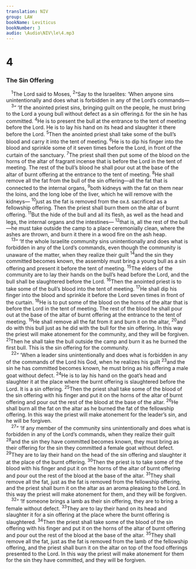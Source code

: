 ```yaml
---
translation: NIV
group: LAW
bookName: Leviticus 
bookNumber: 3
audio: \Audio\NIV\le\4.mp3
---
```


<div class="title"><h1>4</h1><h3>The Sin Offering </h3></div>
<span class="verse le_4_1"> <sup>1</sup>The Lord said to Moses, </span>
<span class="verse le_4_2"><sup>2</sup>“Say to the Israelites: ‘When anyone sins unintentionally and does what is forbidden in any of the Lord’s commands— <br/></span>
<span class="verse le_4_3"> <sup>3</sup>“ ‘If the anointed priest sins, bringing guilt on the people, he must bring to the Lord a young bull without defect as a sin offering<a data-toggle="tooltip" data-placement="bottom" title="Or purification offering ; here and throughout this chapter">⚓</a> for the sin he has committed. </span>
<span class="verse le_4_4"><sup>4</sup>He is to present the bull at the entrance to the tent of meeting before the Lord. He is to lay his hand on its head and slaughter it there before the Lord. </span>
<span class="verse le_4_5"><sup>5</sup>Then the anointed priest shall take some of the bull’s blood and carry it into the tent of meeting. </span>
<span class="verse le_4_6"><sup>6</sup>He is to dip his finger into the blood and sprinkle some of it seven times before the Lord, in front of the curtain of the sanctuary. </span>
<span class="verse le_4_7"><sup>7</sup>The priest shall then put some of the blood on the horns of the altar of fragrant incense that is before the Lord in the tent of meeting. The rest of the bull’s blood he shall pour out at the base of the altar of burnt offering at the entrance to the tent of meeting. </span>
<span class="verse le_4_8"><sup>8</sup>He shall remove all the fat from the bull of the sin offering—all the fat that is connected to the internal organs, </span>
<span class="verse le_4_9"><sup>9</sup>both kidneys with the fat on them near the loins, and the long lobe of the liver, which he will remove with the kidneys— </span>
<span class="verse le_4_10"><sup>10</sup>just as the fat is removed from the ox<a data-toggle="tooltip" data-placement="bottom" title="The Hebrew word can refer to either male or female.">⚓</a> sacrificed as a fellowship offering. Then the priest shall burn them on the altar of burnt offering. </span>
<span class="verse le_4_11"><sup>11</sup>But the hide of the bull and all its flesh, as well as the head and legs, the internal organs and the intestines— </span>
<span class="verse le_4_12"><sup>12</sup>that is, all the rest of the bull—he must take outside the camp to a place ceremonially clean, where the ashes are thrown, and burn it there in a wood fire on the ash heap. <br/></span>
<span class="verse le_4_13"> <sup>13</sup>“ ‘If the whole Israelite community sins unintentionally and does what is forbidden in any of the Lord’s commands, even though the community is unaware of the matter, when they realize their guilt </span>
<span class="verse le_4_14"><sup>14</sup>and the sin they committed becomes known, the assembly must bring a young bull as a sin offering and present it before the tent of meeting. </span>
<span class="verse le_4_15"><sup>15</sup>The elders of the community are to lay their hands on the bull’s head before the Lord, and the bull shall be slaughtered before the Lord. </span>
<span class="verse le_4_16"><sup>16</sup>Then the anointed priest is to take some of the bull’s blood into the tent of meeting. </span>
<span class="verse le_4_17"><sup>17</sup>He shall dip his finger into the blood and sprinkle it before the Lord seven times in front of the curtain. </span>
<span class="verse le_4_18"><sup>18</sup>He is to put some of the blood on the horns of the altar that is before the Lord in the tent of meeting. The rest of the blood he shall pour out at the base of the altar of burnt offering at the entrance to the tent of meeting. </span>
<span class="verse le_4_19"><sup>19</sup>He shall remove all the fat from it and burn it on the altar, </span>
<span class="verse le_4_20"><sup>20</sup>and do with this bull just as he did with the bull for the sin offering. In this way the priest will make atonement for the community, and they will be forgiven. </span>
<span class="verse le_4_21"><sup>21</sup>Then he shall take the bull outside the camp and burn it as he burned the first bull. This is the sin offering for the community. <br/></span>
<span class="verse le_4_22"> <sup>22</sup>“ ‘When a leader sins unintentionally and does what is forbidden in any of the commands of the Lord his God, when he realizes his guilt </span>
<span class="verse le_4_23"><sup>23</sup>and the sin he has committed becomes known, he must bring as his offering a male goat without defect. </span>
<span class="verse le_4_24"><sup>24</sup>He is to lay his hand on the goat’s head and slaughter it at the place where the burnt offering is slaughtered before the Lord. It is a sin offering. </span>
<span class="verse le_4_25"><sup>25</sup>Then the priest shall take some of the blood of the sin offering with his finger and put it on the horns of the altar of burnt offering and pour out the rest of the blood at the base of the altar. </span>
<span class="verse le_4_26"><sup>26</sup>He shall burn all the fat on the altar as he burned the fat of the fellowship offering. In this way the priest will make atonement for the leader’s sin, and he will be forgiven. <br/></span>
<span class="verse le_4_27"> <sup>27</sup>“ ‘If any member of the community sins unintentionally and does what is forbidden in any of the Lord’s commands, when they realize their guilt </span>
<span class="verse le_4_28"><sup>28</sup>and the sin they have committed becomes known, they must bring as their offering for the sin they committed a female goat without defect. </span>
<span class="verse le_4_29"><sup>29</sup>They are to lay their hand on the head of the sin offering and slaughter it at the place of the burnt offering. </span>
<span class="verse le_4_30"><sup>30</sup>Then the priest is to take some of the blood with his finger and put it on the horns of the altar of burnt offering and pour out the rest of the blood at the base of the altar. </span>
<span class="verse le_4_31"><sup>31</sup>They shall remove all the fat, just as the fat is removed from the fellowship offering, and the priest shall burn it on the altar as an aroma pleasing to the Lord. In this way the priest will make atonement for them, and they will be forgiven. <br/></span>
<span class="verse le_4_32"> <sup>32</sup>“ ‘If someone brings a lamb as their sin offering, they are to bring a female without defect. </span>
<span class="verse le_4_33"><sup>33</sup>They are to lay their hand on its head and slaughter it for a sin offering at the place where the burnt offering is slaughtered. </span>
<span class="verse le_4_34"><sup>34</sup>Then the priest shall take some of the blood of the sin offering with his finger and put it on the horns of the altar of burnt offering and pour out the rest of the blood at the base of the altar. </span>
<span class="verse le_4_35"><sup>35</sup>They shall remove all the fat, just as the fat is removed from the lamb of the fellowship offering, and the priest shall burn it on the altar on top of the food offerings presented to the Lord. In this way the priest will make atonement for them for the sin they have committed, and they will be forgiven. <br/></span>
